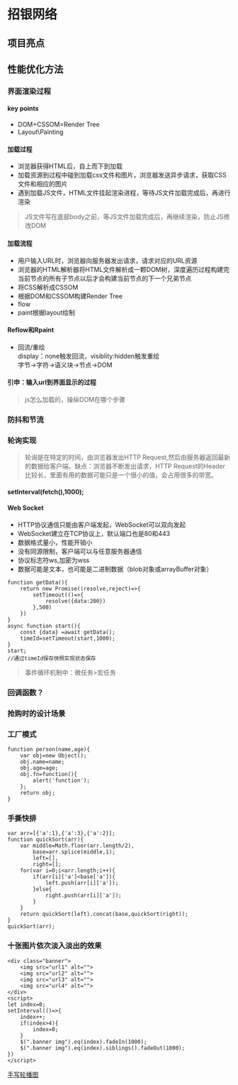 # 招银网络
## 项目亮点   
## 性能优化方法  
### 界面渲染过程   
#### key points  
- DOM+CSSOM=Render Tree
- Layout\Painting 
#### 加载过程
- 浏览器获得HTML后，自上而下到加载  
- 加载资源到过程中碰到加载css文件和图片，浏览器发送异步请求，获取CSS文件和相应的图片   
- 遇到加载JS文件，HTML文件挂起渲染进程，等待JS文件加载完成后，再进行渲染   
> JS文件写在底部body之前，等JS文件加载完成后，再继续渲染，防止JS修改DOM   
#### 加载流程   
- 用户输入URL时，浏览器向服务器发出请求，请求对应的URL资源  
- 浏览器的HTML解析器将HTML文件解析成一颗DOM树，深度遍历过程构建完当前节点的所有子节点以后才会构建当前节点的下一个兄弟节点   
- 将CSS解析成CSSOM  
- 根据DOM和CSSOM构建Render Tree  
- flow  
- paint根据layout绘制   
#### Reflow和Rpaint   
- 回流/重绘   
display：none触发回流，visiblity:hidden触发重绘  
字节->字符->语义块->节点->DOM   
#### 引申：输入url到界面显示的过程   
> js怎么加载的，操纵DOM在哪个步骤   
### 防抖和节流  

### 轮询实现    
> 轮询是在特定的时间，由浏览器发出HTTP Request,然后由服务器返回最新的数据给客户端。缺点：浏览器不断发出请求，HTTP Request的Header比较长，里面有用的数据可能只是一个很小的值，会占用很多的带宽。   
#### setInterval(fetch(),1000);  
#### Web Socket   
- HTTP协议通信只能由客户端发起，WebSocket可以双向发起   
- WebSocket建立在TCP协议上，默认端口也是80和443   
- 数据格式量小，性能开销小   
- 没有同源限制，客户端可以与任意服务器通信   
- 协议标志符ws,加密为wss   
- 数据可能是文本，也可能是二进制数据（blob对象或arrayBuffer对象）  
```
function getData(){
    return new Promise((resolve,reject)=>{
        setTimeout(()=>{
            resolve({data:200})
        },500)
    })
}
async function start(){
    const {data} =await getData();
    timeId=setTimeout(start,1000);
}
start;
//通过timeId保存快照实现状态保存  
```
> 事件循环机制中：微任务>宏任务  
### 回调函数？
### 抢购时的设计场景   
### 工厂模式  
```
function person(name,age){
    var obj=new Object();
    obj.name=name;
    obj.age=age;
    obj.fn=function(){
        alert('function');
    };
    return obj;
}
```
### 手撕快排   
```
var arr=[{'a':1},{'a':3},{'a':2}];
function quickSort(arr){
    var middle=Math.floor(arr.length/2),
        base=arr.splice(middle,1);
        left=[],
        right=[];
    for(var i=0;i<arr.length;i++){
        if(arr[i]['a']<base['a']){
            left.push(arr[i]['a']);
        }else{
            right.push(arr[i]['a']);
        }
    }
    return quickSort(left).concat(base,quickSort(right));
}
quickSort(arr);
```  
### 十张图片依次淡入淡出的效果   
```
<div class="banner">
    <img src="url1" alt="">
    <img src="url2" alt="">
    <img src="url3" alt="">
    <img src="url4" alt="">
</div>
<script>
let index=0;
setInterval(()=>{
    index++;
    if(index>4){
        index=0;
    }
    $(".banner img").eq(index).fadeIn(1000);
    $(".banner img").eq(index).siblings().fadeOut(1000);
})
</script>
```
[手写轮播图](https://segmentfault.com/a/1190000016224134)
